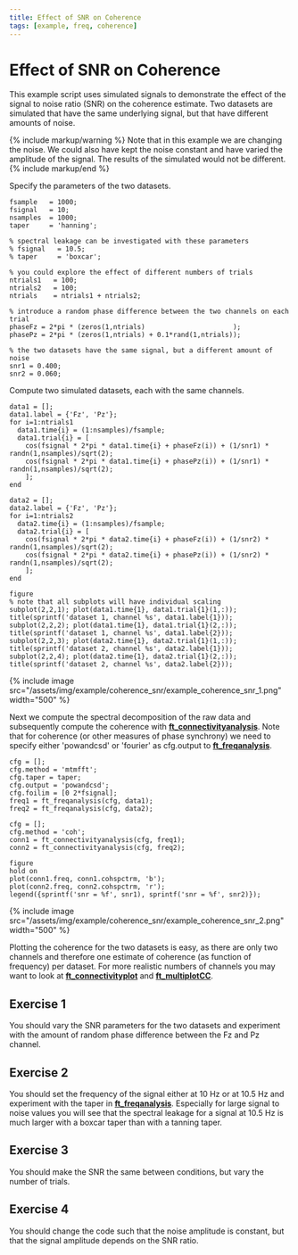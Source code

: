 ```yaml
---
title: Effect of SNR on Coherence
tags: [example, freq, coherence]
---
```


# Effect of SNR on Coherence

This example script uses simulated signals to demonstrate the effect of the signal to noise ratio (SNR) on the coherence estimate. Two datasets are simulated that have the same underlying signal, but that have different amounts of noise.

{% include markup/warning %}
Note that in this example we are changing the noise. We could also have kept the noise constant and have varied the amplitude of the signal. The results of the simulated would not be different.
{% include markup/end %}

Specify the parameters of the two datasets.

    fsample   = 1000;
    fsignal   = 10;
    nsamples  = 1000;
    taper     = 'hanning';

    % spectral leakage can be investigated with these parameters
    % fsignal   = 10.5;
    % taper     = 'boxcar';

    % you could explore the effect of different numbers of trials
    ntrials1   = 100;
    ntrials2   = 100;
    ntrials    = ntrials1 + ntrials2;
	
    % introduce a random phase difference between the two channels on each trial
    phaseFz = 2*pi * (zeros(1,ntrials)                      );
    phasePz = 2*pi * (zeros(1,ntrials) + 0.1*rand(1,ntrials));

    % the two datasets have the same signal, but a different amount of noise
    snr1 = 0.400;
    snr2 = 0.060;

Compute two simulated datasets, each with the same channels.

    data1 = [];
    data1.label = {'Fz', 'Pz'};
    for i=1:ntrials1
      data1.time{i} = (1:nsamples)/fsample;
      data1.trial{i} = [
        cos(fsignal * 2*pi * data1.time{i} + phaseFz(i)) + (1/snr1) * randn(1,nsamples)/sqrt(2);
        cos(fsignal * 2*pi * data1.time{i} + phasePz(i)) + (1/snr1) * randn(1,nsamples)/sqrt(2);
        ];
    end

    data2 = [];
    data2.label = {'Fz', 'Pz'};
    for i=1:ntrials2
      data2.time{i} = (1:nsamples)/fsample;
      data2.trial{i} = [
        cos(fsignal * 2*pi * data2.time{i} + phaseFz(i)) + (1/snr2) * randn(1,nsamples)/sqrt(2);
        cos(fsignal * 2*pi * data2.time{i} + phasePz(i)) + (1/snr2) * randn(1,nsamples)/sqrt(2);
        ];
    end

    figure
    % note that all subplots will have individual scaling
    subplot(2,2,1); plot(data1.time{1}, data1.trial{1}(1,:)); title(sprintf('dataset 1, channel %s', data1.label{1}));
    subplot(2,2,2); plot(data1.time{1}, data1.trial{1}(2,:)); title(sprintf('dataset 1, channel %s', data1.label{2}));
    subplot(2,2,3); plot(data2.time{1}, data2.trial{1}(1,:)); title(sprintf('dataset 2, channel %s', data2.label{1}));
    subplot(2,2,4); plot(data2.time{1}, data2.trial{1}(2,:)); title(sprintf('dataset 2, channel %s', data2.label{2}));

{% include image src="/assets/img/example/coherence_snr/example_coherence_snr_1.png" width="500" %}

Next we compute the spectral decomposition of the raw data and subsequently compute the coherence with **[ft_connectivityanalysis](/reference/ft_connectivityanalysis)**. Note that for coherence (or other measures of phase synchrony) we need to specify either 'powandcsd' or 'fourier' as cfg.output to **[ft_freqanalysis](/reference/ft_freqanalysis)**.

    cfg = [];
    cfg.method = 'mtmfft';
    cfg.taper = taper;
    cfg.output = 'powandcsd';
    cfg.foilim = [0 2*fsignal];
    freq1 = ft_freqanalysis(cfg, data1);
    freq2 = ft_freqanalysis(cfg, data2);

    cfg = [];
    cfg.method = 'coh';
    conn1 = ft_connectivityanalysis(cfg, freq1);
    conn2 = ft_connectivityanalysis(cfg, freq2);

    figure
    hold on
    plot(conn1.freq, conn1.cohspctrm, 'b');
    plot(conn2.freq, conn2.cohspctrm, 'r');
    legend({sprintf('snr = %f', snr1), sprintf('snr = %f', snr2)});

{% include image src="/assets/img/example/coherence_snr/example_coherence_snr_2.png" width="500" %}

Plotting the coherence for the two datasets is easy, as there are only two channels and therefore one estimate of coherence (as function of frequency) per dataset. For more realistic numbers of channels you may want to look at **[ft_connectivityplot](/reference/ft_connectivityplot)** and **[ft_multiplotCC](/reference/ft_multiplotCC)**.

## Exercise 1

You should vary the SNR parameters for the two datasets and experiment with the amount of random phase difference between the Fz and Pz channel.

## Exercise 2

You should set the frequency of the signal either at 10 Hz or at 10.5 Hz and experiment with the taper in **[ft_freqanalysis](/reference/ft_freqanalysis)**. Especially for large signal to noise values you will see that the spectral leakage for a signal at 10.5 Hz is much larger with a boxcar taper than with a tanning taper.

## Exercise 3

You should make the SNR the same between conditions, but vary the number of trials.

## Exercise 4

You should change the code such that the noise amplitude is constant, but that the signal amplitude depends on the SNR ratio.
